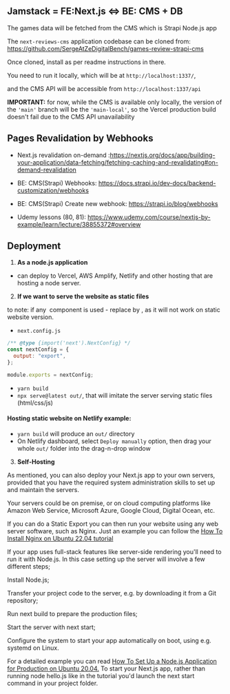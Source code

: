 ## Jamstack = FE:Next.js <=> BE: CMS + DB

The games data will be fetched from the CMS which is Strapi Node.js app

The `next-reviews-cms` application codebase can be cloned from: https://github.com/SergeAtZeDigitalBench/games-review-strapi-cms

Once cloned, install as per readme instructions in there.

You need to run it locally, which will be at `http://localhost:1337/`,

and the CMS API will be accessible from `http://localhost:1337/api`

**IMPORTANT:** for now, while the CMS is available only locally, the version of the `'main'` branch will be the `'main-local'`,
so the Vercel production build doesn't fail due to the CMS API unavailability

## Pages Revalidation by Webhooks

- Next.js revalidation on-demand :https://nextjs.org/docs/app/building-your-application/data-fetching/fetching-caching-and-revalidating#on-demand-revalidation

- BE: CMS(Strapi) Webhooks: https://docs.strapi.io/dev-docs/backend-customization/webhooks
- BE: CMS(Strapi) Create new webhook: https://strapi.io/blog/webhooks
- Udemy lessons (80, 81): https://www.udemy.com/course/nextjs-by-example/learn/lecture/38855372#overview

## Deployment

1. **As a node.js application**

- can deploy to Vercel, AWS Amplify, Netlify and other hosting that are hosting a node server.

2. **If we want to serve the website as static files**

to note: if any <Image/> component is used - replace by <img/>, as it will not work on static website version.

- `next.config.js`

```js
/** @type {import('next').NextConfig} */
const nextConfig = {
  output: "export",
};

module.exports = nextConfig;
```

- `yarn build`
- `npx serve@latest out/`, that will imitate the server serving static files (html/css/js)

#### Hosting static website on Netlify example:

- `yarn build` will produce an `out/` directory
- On Netlify dashboard, select `Deploy manually` option, then drag your whole `out/` folder into the drag-n-drop window

3. **Self-Hosting**

As mentioned, you can also deploy your Next.js app to your own servers, provided that you have the required system administration skills to set up and maintain the servers.

Your servers could be on premise, or on cloud computing platforms like Amazon Web Service, Microsoft Azure, Google Cloud, Digital Ocean, etc.

If you can do a Static Export you can then run your website using any web server software, such as Nginx.
Just an example you can follow the [How To Install Nginx on Ubuntu 22.04 tutorial](https://www.digitalocean.com/community/tutorials/how-to-install-nginx-on-ubuntu-22-04)

If your app uses full-stack features like server-side rendering you'll need to run it with Node.js. In this case setting up the server will involve a few different steps;

Install Node.js;

Transfer your project code to the server, e.g. by downloading it from a Git repository;

Run next build to prepare the production files;

Start the server with next start;

Configure the system to start your app automatically on boot, using e.g. systemd on Linux.

For a detailed example you can read [How To Set Up a Node.js Application for Production on Ubuntu 20.04.](https://www.digitalocean.com/community/tutorials/how-to-set-up-a-node-js-application-for-production-on-ubuntu-20-04) To start your Next.js app, rather than running node hello.js like in the tutorial you'd launch the next start command in your project folder.
